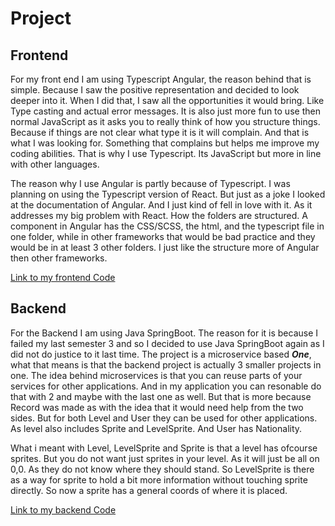 # Project

## Frontend

For my front end I am using Typescript Angular, the reason behind that is simple. Because I saw the positive representation and decided to look deeper into it. 
When I did that, I saw all the opportunities it would bring. Like Type casting and actual error messages. 
It is also just more fun to use then normal JavaScript as it asks you to really think of how you structure things. Because if things are not clear what type it is it will complain.
And that is what I was looking for. Something that complains but helps me improve my coding abilities. 
That is why I use Typescript. Its JavaScript but more in line with other languages.

The reason why I use Angular is partly because of Typescript. I was planning on using the Typescript version of React. 
But just as a joke I looked at the documentation of Angular. And I just kind of fell in love with it. As it addresses my big problem with React. 
How the folders are structured. A component in Angular has the CSS/SCSS, the html, and the typescript file in one folder, while in other frameworks that would be bad practice and they would be in at least 3 other folders.
I just like the structure more of Angular then other frameworks.


[Link to my frontend Code](https://github.com/ThomasPouw/TrickingEnigma-Frontend)

## Backend 

For the Backend I am using Java SpringBoot. The reason for it is because I failed my last semester 3 and so I decided to use Java SpringBoot again as I did not do justice to it last time. 
The project is a microservice based ***One***, what that means is that the backend project is actually 3 smaller projects in one. The idea behind microservices is that you can reuse parts of your services for other applications. And in my application you can resonable do that with 2 and maybe with the last one as well. But that is more because Record was made as with the idea that it would need help from the two sides. But for both Level and User they can be used for other applications. As level also includes Sprite and LevelSprite. And User has Nationality.

What i meant with Level, LevelSprite and Sprite is that a level has ofcourse sprites. But you do not want just sprites in your level. As it will just be all on 0,0. As they do not know where they should stand. So LevelSprite is there as a way for sprite to hold a bit more information without touching sprite directly. So now a sprite has a general coords of where it is placed.

[Link to my backend Code](https://github.com/ThomasPouw/TricklingEnigma-Backend)

